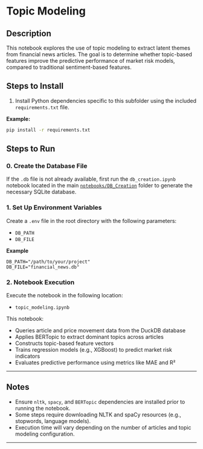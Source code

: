 # Topic Modeling

## Description
This notebook explores the use of topic modeling to extract latent themes from financial news articles. The goal is to determine whether topic-based features improve the predictive performance of market risk models, compared to traditional sentiment-based features.

## Steps to Install

1. Install Python dependencies specific to this subfolder using the included `requirements.txt` file.

**Example:**

```bash
pip install -r requirements.txt
```

## Steps to Run

### 0. Create the Database File
If the `.db` file is not already available, first run the `db_creation.ipynb` notebook located in the main [`notebooks/DB_Creation`](https://github.gatech.edu/badams76/OMSAPracticum/tree/main/notebooks/DB_Creation) folder to generate the necessary SQLite database.

### 1. Set Up Environment Variables
Create a `.env` file in the root directory with the following parameters:
- `DB_PATH`
- `DB_FILE`

**Example**
```
DB_PATH="/path/to/your/project"
DB_FILE="financial_news.db"
```

### 2. Notebook Execution
Execute the notebook in the following location:

- `topic_modeling.ipynb`

This notebook:
- Queries article and price movement data from the DuckDB database
- Applies BERTopic to extract dominant topics across articles
- Constructs topic-based feature vectors
- Trains regression models (e.g., XGBoost) to predict market risk indicators
- Evaluates predictive performance using metrics like MAE and R²

---

## Notes

- Ensure `nltk`, `spacy`, and `BERTopic` dependencies are installed prior to running the notebook.
- Some steps require downloading NLTK and spaCy resources (e.g., stopwords, language models).
- Execution time will vary depending on the number of articles and topic modeling configuration.

---
